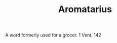 ---
title: Aromatarius
letter: A
permalink: "/definitions/bld-aromatarius.html"
body: A word formerly used for a grocer. 1 Vent. 142
published_at: '2018-07-07'
source: Black's Law Dictionary 2nd Ed (1910)
layout: post
---